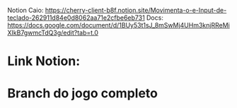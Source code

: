 Notion Caio:
https://cherry-client-b8f.notion.site/Movimenta-o-e-Input-de-teclado-262911d84e0d8062aa71e2cfbe6eb731
Docs:
https://docs.google.com/document/d/1BUy53t1sJ_8mSwMj4UHm3knjRReMiXIkB7gwmcTdQ3g/edit?tab=t.0
# Link Notion:


# Branch do jogo completo
